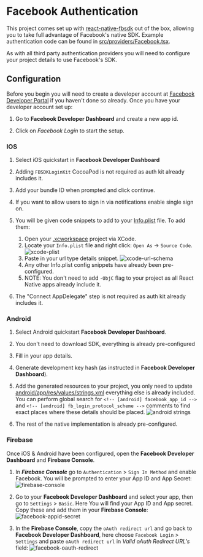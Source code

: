 # Facebook Authentication

This project comes set up with [react-native-fbsdk](https://github.com/facebook/react-native-fbsdk) out of the box,
allowing you to take full advantage of Facebook's native SDK. Example authentication code can be found in [src/providers/Facebook.tsx](/src/providers/Facebook.tsx).

As with all third party authentication providers you will need to configure your project details to use Facebook's SDK.

## Configuration

Before you begin you will need to create a developer account at [Facebook Developer Portal](https://developers.facebook.com) if you haven't done so already.
Once you have your developer account set up:

1. Go to **Facebook Developer Dashboard** and create a new app id.

2. Click on _Facebook Login_ to start the setup.

### IOS

1. Select iOS quickstart in **Facebook Developer Dashboard**

2. Adding `FBSDKLoginKit` CocoaPod is not required as auth kit already includes it.

3. Add your bundle ID when prompted and click continue.

4. If you want to allow users to sign in via notifications enable single sign on.

5. You will be given code snippets to add to your [Info.plist](/ios/FirebaseAuthenticationKit/Info.plist) file. To add them:

   1. Open your [.xcworkspace](ios/FirebaseAuthenticationKit.xcworkspace) project via XCode.
   2. Locate your `Info.plist` file and right click: `Open As` -> `Source Code`.
      ![xcode-plist](/docs/assets/xcode-info-plist.png)
   3. Paste in your url type details snippet.
      ![xcode-url-schema](/docs/assets/xcode-url-schema.png)
   4. Any other Info.plist config snippets have already been pre-configured.
   5. NOTE: You don't need to add `-ObjC` flag to your project as all React Native apps already include it.

6. The "Connect AppDelegate" step is not required as auth kit already includes it.

### Android

1. Select Android quickstart **Facebook Developer Dashboard**.

2. You don't need to download SDK, everything is already pre-configured

3. Fill in your app details.

4. Generate development key hash (as instructed in **Facebook Developer Dashboard**).

5. Add the generated resources to your project, you only need to update [android/app/res/values/strings.xml](android/app/res/values/strings.xml) everything else is already included. You can perform global search for `<!-- [android] facebook_app_id -->` and `<!-- [android] fb_login_protocol_scheme -->` comments to find exact places where these details should be placed.
   ![android strings](/docs/assets/android-strings.png)

6. The rest of the native implementation is already pre-configured.

### Firebase

Once iOS & Android have been configured, open the **Facebook Developer Dashboard** and **Firebase Console**.

1. In **_Firebase Console_** go to `Authentication` > `Sign In Method` and enable Facebook. You will be prompted to enter your App ID and App Secret:
   ![firebase-console](/docs/assets/firebase-facebook-details.png)

2. Go to your **Facebook Developer Dashboard** and select your app, then go to `Settings` > `Basic`. Here You will find your App ID and App secret. Copy these and add them in your **Firebase Console**:
   ![facebook-appid-secret](/docs/assets/fb-dev-appid-secret.png)

3. In the **Firebase Console**, copy the `oAuth redirect url` and go back to **Facebook Developer Dashboard**, here choose `Facebook Login` > `Settings` and paste `oAuth redirect url` in _Valid oAuth Redirect URL's_ field:
   ![facebook-oauth-redirect](/docs/assets/facebook-oauth-url.png)

